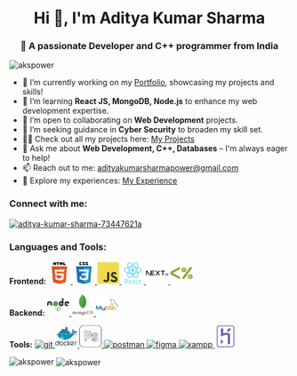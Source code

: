 <h1 align="center">Hi 👋, I'm Aditya Kumar Sharma</h1>
<h3 align="center">🚀 A passionate Developer and C++ programmer from India</h3>

<p align="left"> <img src="https://komarev.com/ghpvc/?username=akspower&label=Profile%20views&color=0e75b6&style=flat" alt="akspower" /> </p>

- 🔭 I’m currently working on my [Portfolio](https://workwithme.netlify.app/), showcasing my projects and skills!
- 🌱 I’m learning **React JS, MongoDB, Node.js** to enhance my web development expertise.
- 👯 I’m open to collaborating on **Web Development** projects.
- 🤝 I’m seeking guidance in **Cyber Security** to broaden my skill set.
- 👨‍💻 Check out all my projects here: [My Projects](https://akspower.github.io/portfolio/)
- 💬 Ask me about **Web Development, C++, Databases** – I'm always eager to help!
- 📫 Reach out to me: [adityakumarsharmapower@gmail.com](mailto:adityakumarsharmapower@gmail.com)
- 📄 Explore my experiences: [My Experience](https://workwithme.netlify.app/)

<h3 align="left">Connect with me:</h3>
<p align="left">
<a href="https://linkedin.com/in/aditya-kumar-sharma-73447621a" target="blank">
<img align="center" src="https://raw.githubusercontent.com/rahuldkjain/github-profile-readme-generator/master/src/images/icons/Social/linked-in-alt.svg" alt="aditya-kumar-sharma-73447621a" height="30" width="40" />
</a>
</p>

<h3 align="left">Languages and Tools:</h3>
<p align="left">
    <strong>Frontend:</strong> 
    <a href="https://www.w3.org/html/" target="_blank" rel="noreferrer"> <img src="https://raw.githubusercontent.com/devicons/devicon/master/icons/html5/html5-original-wordmark.svg" alt="html5" width="40" height="40"/> </a>
    <a href="https://www.w3schools.com/css/" target="_blank" rel="noreferrer"> <img src="https://raw.githubusercontent.com/devicons/devicon/master/icons/css3/css3-original-wordmark.svg" alt="css3" width="40" height="40"/> </a>
    <a href="https://developer.mozilla.org/en-US/docs/Web/JavaScript" target="_blank" rel="noreferrer"> <img src="https://raw.githubusercontent.com/devicons/devicon/master/icons/javascript/javascript-original.svg" alt="javascript" width="40" height="40"/> </a>
    <a href="https://reactjs.org/" target="_blank" rel="noreferrer"> <img src="https://raw.githubusercontent.com/devicons/devicon/master/icons/react/react-original-wordmark.svg" alt="react" width="40" height="40"/> </a>
    <a href="https://nextjs.org/" target="_blank" rel="noreferrer"> <img src="https://raw.githubusercontent.com/devicons/devicon/master/icons/nextjs/nextjs-original-wordmark.svg" alt="nextjs" width="40" height="40"/> </a>
    <a href="https://ejs.co/" target="_blank" rel="noreferrer"> <img src="https://raw.githubusercontent.com/devicons/devicon/master/icons/ejs/ejs-original.svg" alt="ejs" width="40" height="40"/> </a>
</p>
<p align="left">
    <strong>Backend:</strong> 
    <a href="https://nodejs.org" target="_blank" rel="noreferrer"> <img src="https://raw.githubusercontent.com/devicons/devicon/master/icons/nodejs/nodejs-original-wordmark.svg" alt="nodejs" width="40" height="40"/> </a>
    <a href="https://www.mongodb.com/" target="_blank" rel="noreferrer"> <img src="https://raw.githubusercontent.com/devicons/devicon/master/icons/mongodb/mongodb-original-wordmark.svg" alt="mongodb" width="40" height="40"/> </a>
    <a href="https://www.mysql.com/" target="_blank" rel="noreferrer"> <img src="https://raw.githubusercontent.com/devicons/devicon/master/icons/mysql/mysql-original-wordmark.svg" alt="mysql" width="40" height="40"/> </a>
</p>
<p align="left">
    <strong>Tools:</strong> 
    <a href="https://git-scm.com/" target="_blank" rel="noreferrer"> <img src="https://www.vectorlogo.zone/logos/git-scm/git-scm-icon.svg" alt="git" width="40" height="40"/> </a>
    <a href="https://www.docker.com/" target="_blank" rel="noreferrer"> <img src="https://raw.githubusercontent.com/devicons/devicon/master/icons/docker/docker-original-wordmark.svg" alt="docker" width="40" height="40"/> </a>
    <a href="https://www.photoshop.com/en" target="_blank" rel="noreferrer"> <img src="https://raw.githubusercontent.com/devicons/devicon/master/icons/photoshop/photoshop-line.svg" alt="photoshop" width="40" height="40"/> </a>
    <a href="https://postman.com" target="_blank" rel="noreferrer"> <img src="https://www.vectorlogo.zone/logos/getpostman/getpostman-icon.svg" alt="postman" width="40" height="40"/> </a>
    <a href="https://www.figma.com/" target="_blank" rel="noreferrer"> <img src="https://www.vectorlogo.zone/logos/figma/figma-icon.svg" alt="figma" width="40" height="40"/> </a>
    <a href="https://www.apachefriends.org/index.html" target="_blank" rel="noreferrer"> <img src="https://raw.githubusercontent.com/devicons/devicon/master/icons/xampp/xampp-original.svg" alt="xampp" width="40" height="40"/> </a>
    <a href="https://www.heroku.com/" target="_blank" rel="noreferrer"> <img src="https://raw.githubusercontent.com/devicons/devicon/master/icons/heroku/heroku-original.svg" alt="heroku" width="40" height="40"/> </a>
</p>

<p><img align="left" src="https://github-readme-stats.vercel.app/api/top-langs?username=akspower&show_icons=true&locale=en&layout=compact" alt="akspower" /></p>

<p>&nbsp;<img align="center" src="https://github-readme-stats.vercel.app/api?username=akspower&show_icons=true&locale=en" alt="akspower" /></p>
